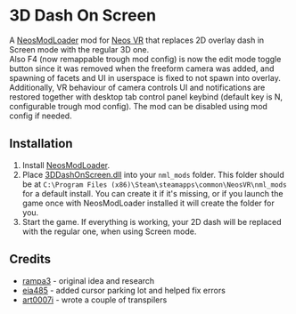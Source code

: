 # 3D Dash On Screen

A [NeosModLoader](https://github.com/neos-modding-group/NeosModLoader) mod for [Neos VR](https://neos.com/) that replaces 2D overlay dash in Screen mode with the regular 3D one.<br>
Also F4 (now remappable trough mod config) is now the edit mode toggle button since it was removed when the freeform camera was added,
and spawning of facets and UI in userspace is fixed to not spawn into overlay.<br>Additionally, VR behaviour of camera controls UI and notifications are restored together with desktop tab control panel keybind (default key is N, configurable trough mod config). The mod can be disabled using mod config if needed.

## Installation
1. Install [NeosModLoader](https://github.com/zkxs/NeosModLoader).
1. Place [3DDashOnScreen.dll](https://github.com/rampa3/3DDashOnScreen/releases/latest/download/3DDashOnScreen.dll) into your `nml_mods` folder. This folder should be at `C:\Program Files (x86)\Steam\steamapps\common\NeosVR\nml_mods` for a default install. You can create it if it's missing, or if you launch the game once with NeosModLoader installed it will create the folder for you.
1. Start the game. If everything is working, your 2D dash will be replaced with the regular one, when using Screen mode.

## Credits
- [rampa3](https://github.com/rampa3) - original idea and research
- [eia485](https://github.com/eia485) - added cursor parking lot and helped fix errors
- [art0007i](https://github.com/art0007i) - wrote a couple of transpilers
